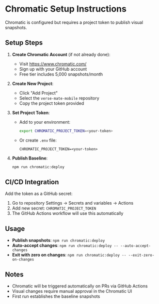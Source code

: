 # Chromatic Setup Instructions

Chromatic is configured but requires a project token to publish visual snapshots.

## Setup Steps

1. **Create Chromatic Account** (if not already done):
   - Visit https://www.chromatic.com/
   - Sign up with your GitHub account
   - Free tier includes 5,000 snapshots/month

2. **Create New Project**:
   - Click "Add Project"
   - Select the `verse-mate-mobile` repository
   - Copy the project token provided

3. **Set Project Token**:
   - Add to your environment:
     ```bash
     export CHROMATIC_PROJECT_TOKEN=<your-token>
     ```
   - Or create `.env` file:
     ```
     CHROMATIC_PROJECT_TOKEN=<your-token>
     ```

4. **Publish Baseline**:
   ```bash
   npm run chromatic:deploy
   ```

## CI/CD Integration

Add the token as a GitHub secret:
1. Go to repository Settings → Secrets and variables → Actions
2. Add new secret: `CHROMATIC_PROJECT_TOKEN`
3. The GitHub Actions workflow will use this automatically

## Usage

- **Publish snapshots**: `npm run chromatic:deploy`
- **Auto-accept changes**: `npm run chromatic:deploy -- --auto-accept-changes`
- **Exit with zero on changes**: `npm run chromatic:deploy -- --exit-zero-on-changes`

## Notes

- Chromatic will be triggered automatically on PRs via GitHub Actions
- Visual changes require manual approval in the Chromatic UI
- First run establishes the baseline snapshots
